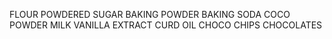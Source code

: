 FLOUR
POWDERED SUGAR
BAKING POWDER
BAKING SODA
COCO POWDER
MILK
VANILLA EXTRACT
CURD
OIL
CHOCO CHIPS
CHOCOLATES